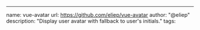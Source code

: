 ---
name: vue-avatar
url: https://github.com/eliep/vue-avatar
author: "@eliep"
description: "Display user avatar with fallback to user's initials."
tags: